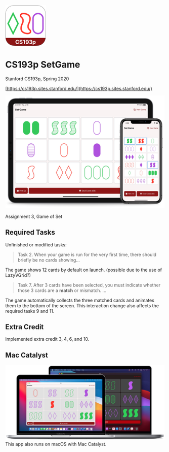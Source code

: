<img src="other/icon.png" alt="App icon" width="128px"/>

# CS193p SetGame

Stanford CS193p, Spring 2020  

[https://cs193p.sites.stanford.edu/](https://cs193p.sites.stanford.edu/)  


![iOS and iPadOS screenshots](other/cover.jpg?)  

Assignment 3, Game of Set


## Required Tasks

Unfinished or modified tasks:

> Task 2. When your game is run for the very first time, there should briefly be no cards showing...

The game shows 12 cards by default on launch. (possible due to the use of LazyVGrid?)

> Task 7. After 3 cards have been selected, you must indicate whether those 3 cards are a **match** or mismatch. ...

The game automatically collects the three matched cards and animates them to the bottom of the screen. This interaction change also affects the required tasks 9 and 11.


## Extra Credit

Implemented extra credit 3, 4, 6, and 10.


## Mac Catalyst

![macOS screenshots](other/cover-mac.jpg?)
This app also runs on macOS with Mac Catalyst.
